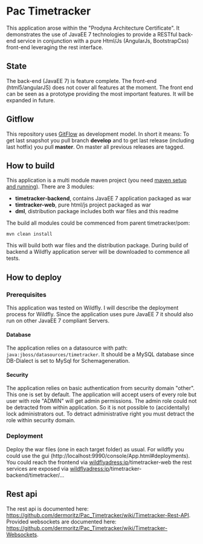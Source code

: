 # Pac Timetracker

This application arose within the "Prodyna Architecture Certificate". It demonstrates the use of JavaEE 7 technologies to provide a RESTful back-end service in conjunction with a pure Html/Js (AngularJs, BootstrapCss) front-end leveraging the rest interface.

## State

The back-end (JavaEE 7) is feature complete. The front-end (html5/angularJS) does not cover all features at the moment. The front end can be seen as a prototype providing the most important features. It will be expanded in future.  

## Gitflow

This repository uses [GitFlow](http://nvie.com/posts/a-successful-git-branching-model/) as development model. In short it means: To get last snapshot you pull branch **develop** and to get last release (including last hotfix) you pull **master**. On master all previous releases are tagged.

## How to build

This application is a multi module maven project (you need [maven setup and running](https://maven.apache.org/guides/getting-started/maven-in-five-minutes.html)). There are 3 modules:

- **timetracker-backend**, contains JavaEE 7 application packaged as war
- **timtracker-web**, pure html/js project packaged as war
- **dml**, distribution package includes both war files and this readme

The build all modules could be commenced from parent timetracker/pom:
 
 ```
 mvn clean install
 ```
 
This will build both war files and the distribution package. During build of backend a Wildfly application server will be downloaded to commence all tests.
 
## How to deploy

### Prerequisites

This application was tested on Wildfly. I will describe the deployment process for Wildfly. Since the application uses pure JavaEE 7 it should also run on other JavaEE 7 compliant Servers.

#### Database

The application relies on a datasource with path: `java:jboss/datasources/timetracker`. It should be a MySQL database since DB-Dialect is set to MySql for Schemageneration.

#### Security

The application relies on basic authentication from security domain "other". This one is set by default. The application will accept users of every role but user with role "ADMIN" will get admin permissions. The admin role could not be detracted from within application. So it is not possible to (accidentally) lock administrators out. To detract administrative right you must detract the role within security domain.

### Deployment

Deploy the war files (one in each target folder) as usual. For wildfly you could use the gui (http://localhost:9990/console/App.html#deployments). You could reach the frontend via <wildflyadress:ip>/timetracker-web the rest services are exposed via <wildflyadress:ip>/timetracker-backend/timetracker/...

## Rest api

The rest api is documented here: https://github.com/dermoritz/Pac_Timetracker/wiki/Timetracker-Rest-API. Provided websockets are documented here: https://github.com/dermoritz/Pac_Timetracker/wiki/Timetracker-Websockets.

 
 
 
 